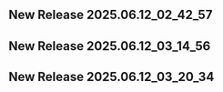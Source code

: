 ## New Release 2025.06.12_02_42_57
## New Release 2025.06.12_03_14_56
## New Release 2025.06.12_03_20_34
